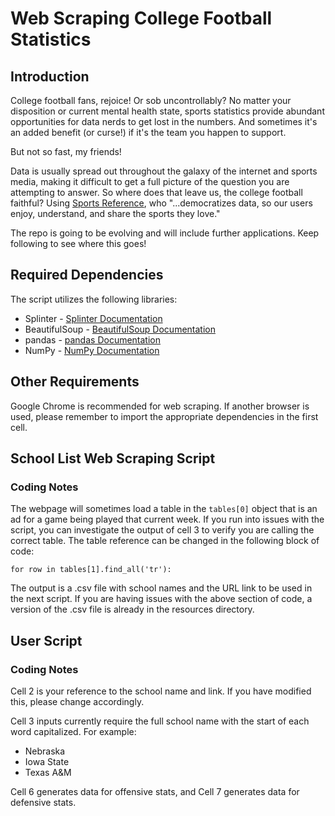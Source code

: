 # Web Scraping College Football Statistics

## Introduction
College football fans, rejoice! Or sob uncontrollably? No matter your disposition or current mental health state, sports statistics provide abundant opportunities for data nerds to get lost in the numbers. And sometimes it's an added benefit (or curse!) if it's the team you happen to support.

But not so fast, my friends!

Data is usually spread out throughout the galaxy of the internet and sports media, making it difficult to get a full picture of the question you are attempting to answer. So where does that leave us, the college football faithful? Using [Sports Reference](https://sports-reference.com/), who "...democratizes data, so our users enjoy, understand, and share the sports they love."

The repo is going to be evolving and will include further applications. Keep following to see where this goes!

## Required Dependencies
The script utilizes the following libraries:
* Splinter - [Splinter Documentation](https://splinter.readthedocs.io/en/latest/)
* BeautifulSoup - [BeautifulSoup Documentation](https://www.crummy.com/software/BeautifulSoup/bs4/doc/)
* pandas - [pandas Documentation](https://pandas.pydata.org/)
* NumPy - [NumPy Documentation](https://numpy.org/)

## Other Requirements
Google Chrome is recommended for web scraping. If another browser is used, please remember to import the appropriate dependencies in the first cell.

## School List Web Scraping Script
### Coding Notes
The webpage will sometimes load a table in the `tables[0]` object that is an ad for a game being played that current week. If you run into issues with the script, you can investigate the output of cell 3 to verify you are calling the correct table. The table reference can be changed in the following block of code:

```
for row in tables[1].find_all('tr'):
```

The output is a .csv file with school names and the URL link to be used in the next script. If you are having issues with the above section of code, a version of the .csv file is already in the resources directory.

## User Script
### Coding Notes
Cell 2 is your reference to the school name and link. If you have modified this, please change accordingly.

Cell 3 inputs currently require the full school name with the start of each word capitalized. For example:
* Nebraska
* Iowa State
* Texas A&M

Cell 6 generates data for offensive stats, and Cell 7 generates data for defensive stats.
